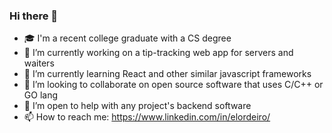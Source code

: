### Hi there 👋

- 🎓 I'm a recent college graduate with a CS degree 
- 🔭 I’m currently working on a tip-tracking web app for servers and waiters
- 🌱 I’m currently learning React and other similar javascript frameworks
- 👯 I’m looking to collaborate on open source software that uses C/C++ or GO lang
- 🤔 I’m open to help with any project's backend software
- 📫 How to reach me: https://www.linkedin.com/in/elordeiro/
